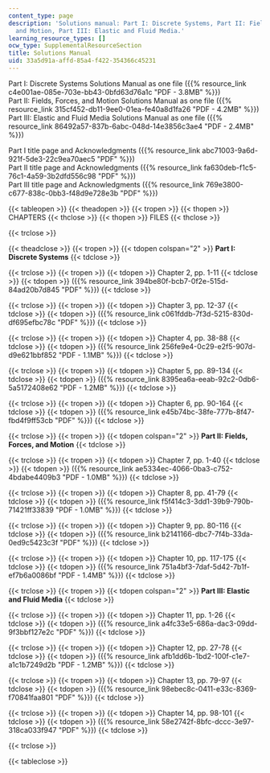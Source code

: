 ```yaml
---
content_type: page
description: 'Solutions manual: Part I: Discrete Systems, Part II: Fields, Forces,
  and Motion, Part III: Elastic and Fluid Media.'
learning_resource_types: []
ocw_type: SupplementalResourceSection
title: Solutions Manual
uid: 33a5d91a-affd-85a4-f422-354366c45231
---
```


Part I: Discrete Systems Solutions Manual as one file ({{% resource_link c4e001ae-085e-703e-bb43-0bfd63d76a1c "PDF - 3.8MB" %}})  
Part II: Fields, Forces, and Motion Solutions Manual as one file ({{% resource_link 315cf452-db11-9ee0-01ea-fe40a8d1fa26 "PDF - 4.2MB" %}})  
Part III: Elastic and Fluid Media Solutions Manual as one file ({{% resource_link 86492a57-837b-6abc-048d-14e3856c3ae4 "PDF - 2.4MB" %}})

Part I title page and Acknowledgments ({{% resource_link abc71003-9a6d-921f-5de3-22c9ea70aec5 "PDF" %}})  
Part II title page and Acknowledgments ({{% resource_link fa630deb-f1c5-76c1-4a59-3b2dfd556c98 "PDF" %}})  
Part III title page and Acknowledgments ({{% resource_link 769e3800-c677-838c-0bb3-f48d9e728e3b "PDF" %}})

{{< tableopen >}}
{{< theadopen >}}
{{< tropen >}}
{{< thopen >}}
CHAPTERS
{{< thclose >}}
{{< thopen >}}
FILES
{{< thclose >}}

{{< trclose >}}

{{< theadclose >}}
{{< tropen >}}
{{< tdopen colspan="2" >}}
**Part I: Discrete Systems**
{{< tdclose >}}

{{< trclose >}}
{{< tropen >}}
{{< tdopen >}}
Chapter 2, pp. 1-11
{{< tdclose >}}
{{< tdopen >}}
({{% resource_link 394be80f-bcb7-0f2e-515d-84ad20b7d845 "PDF" %}})
{{< tdclose >}}

{{< trclose >}}
{{< tropen >}}
{{< tdopen >}}
Chapter 3, pp. 12-37
{{< tdclose >}}
{{< tdopen >}}
({{% resource_link c061fddb-7f3d-5215-830d-df695efbc78c "PDF" %}})
{{< tdclose >}}

{{< trclose >}}
{{< tropen >}}
{{< tdopen >}}
Chapter 4, pp. 38-88
{{< tdclose >}}
{{< tdopen >}}
({{% resource_link 256fe9e4-0c29-e2f5-907d-d9e621bbf852 "PDF - 1.1MB" %}})
{{< tdclose >}}

{{< trclose >}}
{{< tropen >}}
{{< tdopen >}}
Chapter 5, pp. 89-134
{{< tdclose >}}
{{< tdopen >}}
({{% resource_link 8395ea6a-eeab-92c2-0db6-5a5172408e62 "PDF - 1.2MB" %}})
{{< tdclose >}}

{{< trclose >}}
{{< tropen >}}
{{< tdopen >}}
Chapter 6, pp. 90-164
{{< tdclose >}}
{{< tdopen >}}
({{% resource_link e45b74bc-38fe-777b-8f47-fbd4f9ff53cb "PDF" %}})
{{< tdclose >}}

{{< trclose >}}
{{< tropen >}}
{{< tdopen colspan="2" >}}
**Part II: Fields, Forces, and Motion**
{{< tdclose >}}

{{< trclose >}}
{{< tropen >}}
{{< tdopen >}}
Chapter 7, pp. 1-40
{{< tdclose >}}
{{< tdopen >}}
({{% resource_link ae5334ec-4066-0ba3-c752-4bdabe4409b3 "PDF - 1.0MB" %}})
{{< tdclose >}}

{{< trclose >}}
{{< tropen >}}
{{< tdopen >}}
Chapter 8, pp. 41-79
{{< tdclose >}}
{{< tdopen >}}
({{% resource_link f5f414c3-3dd1-39b9-790b-71421ff33839 "PDF - 1.0MB" %}})
{{< tdclose >}}

{{< trclose >}}
{{< tropen >}}
{{< tdopen >}}
Chapter 9, pp. 80-116
{{< tdclose >}}
{{< tdopen >}}
({{% resource_link b2141166-dbc7-7f4b-33da-0ed9c5423c3f "PDF" %}})
{{< tdclose >}}

{{< trclose >}}
{{< tropen >}}
{{< tdopen >}}
Chapter 10, pp. 117-175
{{< tdclose >}}
{{< tdopen >}}
({{% resource_link 751a4bf3-7daf-5d42-7b1f-ef7b6a0086bf "PDF - 1.4MB" %}})
{{< tdclose >}}

{{< trclose >}}
{{< tropen >}}
{{< tdopen colspan="2" >}}
**Part III: Elastic and Fluid Media**
{{< tdclose >}}

{{< trclose >}}
{{< tropen >}}
{{< tdopen >}}
Chapter 11, pp. 1-26
{{< tdclose >}}
{{< tdopen >}}
({{% resource_link a4fc33e5-686a-dac3-09dd-9f3bbf127e2c "PDF" %}})
{{< tdclose >}}

{{< trclose >}}
{{< tropen >}}
{{< tdopen >}}
Chapter 12, pp. 27-78
{{< tdclose >}}
{{< tdopen >}}
({{% resource_link afb1dd6b-1bd2-100f-c1e7-a1c1b7249d2b "PDF - 1.2MB" %}})
{{< tdclose >}}

{{< trclose >}}
{{< tropen >}}
{{< tdopen >}}
Chapter 13, pp. 79-97
{{< tdclose >}}
{{< tdopen >}}
({{% resource_link 98ebec8c-0411-e33c-8369-f70841faa801 "PDF" %}})
{{< tdclose >}}

{{< trclose >}}
{{< tropen >}}
{{< tdopen >}}
Chapter 14, pp. 98-101
{{< tdclose >}}
{{< tdopen >}}
({{% resource_link 58e2742f-8bfc-dccc-3e97-318ca033f947 "PDF" %}})
{{< tdclose >}}

{{< trclose >}}

{{< tableclose >}}